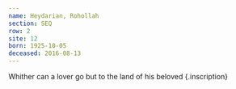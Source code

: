 ```yaml
---
name: Heydarian, Rohollah
section: SEQ
row: 2
site: 12
born: 1925-10-05
deceased: 2016-08-13
---
```


Whither can a lover go but to the land of his beloved
{.inscription}

